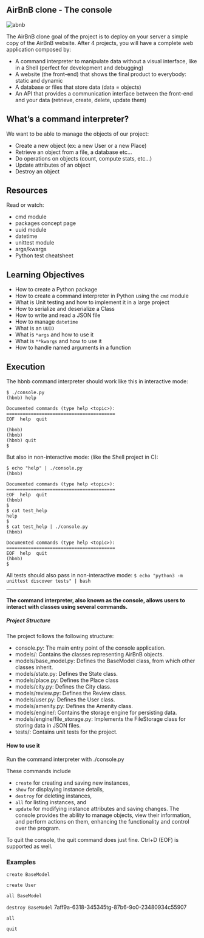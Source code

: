 ## AirBnB clone - The console




![abnb](https://github.com/binbashz/holbertonschool-AirBnB_clone/assets/124454895/de1041e6-7c3d-41bb-8e5a-1c4272dc9c42)

The AirBnB clone goal of the project is to deploy on your server a simple copy of the AirBnB website. After 4 projects, you will have a complete web application composed by:

* A command interpreter to manipulate data without a visual interface, like in a Shell (perfect for development and debugging)
* A website (the front-end) that shows the final product to everybody: static and dynamic
* A database or files that store data (data = objects)
* An API that provides a communication interface between the front-end and your data (retrieve, create, delete, update them)




## What’s a command interpreter?

We want to be able to manage the objects of our project:

-   Create a new object (ex: a new User or a new Place)
-   Retrieve an object from a file, a database etc…
-   Do operations on objects (count, compute stats, etc…)
-   Update attributes of an object
-   Destroy an object

## [](https://github.com/AngeiraT/holbertonschool-AirBnB_clone#resources)Resources

Read or watch:

-   cmd module
-   packages concept page
-   uuid module
-   datetime
-   unittest module
-   args/kwargs
-   Python test cheatsheet

## [](https://github.com/AngeiraT/holbertonschool-AirBnB_clone#learning-objectives)Learning Objectives

-   How to create a Python package
-   How to create a command interpreter in Python using the `cmd` module
-   What is Unit testing and how to implement it in a large project
-   How to serialize and deserialize a Class
-   How to write and read a JSON file
-   How to manage `datetime`
-   What is an `UUID`
-   What is `*args` and how to use it
-   What is `**kwargs` and how to use it
-   How to handle named arguments in a function

## [](https://github.com/AngeiraT/holbertonschool-AirBnB_clone#execution)Execution

The hbnb command interpreter should work like this in interactive mode:

```
$ ./console.py
(hbnb) help

Documented commands (type help <topic>):
========================================
EOF  help  quit

(hbnb) 
(hbnb) 
(hbnb) quit
$
```

But also in non-interactive mode: (like the Shell project in C):

```
$ echo "help" | ./console.py
(hbnb)

Documented commands (type help <topic>):
========================================
EOF  help  quit
(hbnb) 
$
$ cat test_help
help
$
$ cat test_help | ./console.py
(hbnb)

Documented commands (type help <topic>):
========================================
EOF  help  quit
(hbnb) 
$
```

All tests should also pass in non-interactive mode: `$ echo "python3 -m unittest discover tests" | bash`



--------------------------------------------------------------------------------------------------------

#### The command interpreter, also known as the console, allows users to interact with classes using several commands.




##### Project Structure
The project follows the following structure:

* console.py: The main entry point of the console application.
* models/: Contains the classes representing AirBnB objects.
* models/base_model.py: Defines the BaseModel class, from which other classes inherit.
* models/state.py: Defines the State class.
* models/place.py: Defines the Place class
* models/city.py: Defines the City class.
* models/review.py: Defines the Review class.
* models/user.py: Defines the User class.
* models/amenity.py: Defines the Amenity class.
* models/engine/: Contains the storage engine for persisting data.
* models/engine/file_storage.py: Implements the FileStorage class for storing data in JSON files.
* tests/: Contains unit tests for the project.

#### How to use it

Run the command interpreter with ./console.py

These commands include 
* `create` for creating and saving new instances, 
* `show` for displaying instance details,
* `destroy` for deleting instances, 
* `all` for listing instances, and
* `update` for modifying instance attributes and saving changes.
The console provides the ability to manage objects, view their information, and perform actions on them, enhancing the functionality and control over the program.

To quit the console, the quit command does just fine. Ctrl+D (EOF) is supported as well.


### Examples
`create BaseModel`

`create User`

`all BaseModel`

`destroy BaseModel` 7aff9a-6318-345345tg-87b6-9o0-23480934c55907

`all`

`quit`
